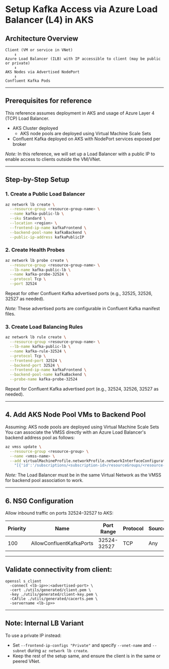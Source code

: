 
# Setup Kafka Access via Azure Load Balancer (L4) in AKS

## Architecture Overview

```
Client (VM or service in VNet)
    ↕
Azure Load Balancer (ILB) with IP accessible to client (may be public or private)
    ↕
AKS Nodes via Advertised NodePort
    ↕
Confluent Kafka Pods
```

---

## Prerequisites for reference

This reference assumes deployment in AKS and usage of Azure Layer 4 (TCP) Load Balancer.

- AKS Cluster deployed
  - AKS node pools are deployed using Virtual Machine Scale Sets
- Confluent Kafka deployed on AKS with NodePort services exposed per broker

*Note:* In this reference, we will set up a Load Balancer with a public IP to enable access to clients outside the VM/VNet. 

---

## Step-by-Step Setup

### 1. Create a Public Load Balancer

```bash
az network lb create \
  --resource-group <resource-group-name> \
  --name kafka-public-lb \
  --sku Standard \
  --location <region> \
  --frontend-ip-name kafkaFrontend \
  --backend-pool-name kafkaBackend \
  --public-ip-address kafkaPublicIP
```

### 2. Create Health Probes

```bash
az network lb probe create \
  --resource-group <resource-group-name> \
  --lb-name kafka-public-lb \
  --name kafka-probe-32524 \
  --protocol Tcp \
  --port 32524
```

Repeat for other Confluent Kafka advertised ports (e.g., 32525, 32526, 32527 as needed).

*Note:* These advertised ports are configurable in Confluent Kafka manifest files.

### 3. Create Load Balancing Rules

```bash
az network lb rule create \
  --resource-group <resource-group-name> \
  --lb-name kafka-public-lb \
  --name kafka-rule-32524 \
  --protocol Tcp \
  --frontend-port 32524 \
  --backend-port 32524 \
  --frontend-ip-name kafkaFrontend \
  --backend-pool-name kafkaBackend \
  --probe-name kafka-probe-32524
```

Repeat for Confluent Kafka advertised port (e.g., 32524, 32526, 32527 as needed).

---

## 4. Add AKS Node Pool VMs to Backend Pool

Assuming: AKS node pools are deployed using Virtual Machine Scale Sets
You can associate the VMSS directly with an Azure Load Balancer's backend address pool as follows:
```bash
az vmss update \
  --resource-group <resource-group> \
  --name <vmss-name> \
  --add virtualMachineProfile.networkProfile.networkInterfaceConfigurations[0].ipConfigurations[0].loadBalancerBackendAddressPools \
    "[{'id':'/subscriptions/<subscription-id>/resourceGroups/<resource-group>/providers/Microsoft.Network/loadBalancers/<lb-name>/backendAddressPools/<backend-pool-name>'}]"

```
*Note:* The Load Balancer must be in the same Virtual Network as the VMSS for backend pool association to work.

---

## 6. NSG Configuration 

Allow inbound traffic on ports 32524–32527 to AKS:

| Priority | Name               | Port Range     | Protocol | Source | Action |
|----------|--------------------|----------------|----------|--------|--------|
| 100      | AllowConfluentKafkaPorts| 32524-32527    | TCP      | Any    | Allow  |

---
## Validate connectivity from client:
```
openssl s_client 
  -connect <lb-ip>>:<advertised-port> \
  -cert ./utils/generated/client.pem \
  -key ./utils/generated/client-key.pem \
  -CAfile ./utils/generated/cacerts.pem \
  -servername <lb-ip>>
```
---

## Note: Internal LB Variant

To use a private IP instead:

- Set `--frontend-ip-configs "Private"` and specify `--vnet-name` and `--subnet` during `az network lb create`.
- Keep the rest of the setup same, and ensure the client is in the same or peered VNet.
